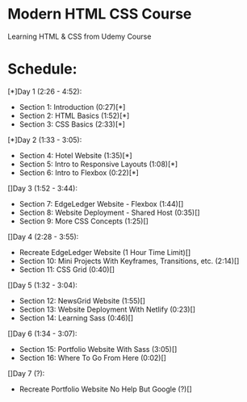 # Modern HTML CSS Course
Learning HTML & CSS from Udemy Course

# Schedule:
[*]Day 1 (2:26 - 4:52):
- Section 1: Introduction (0:27)[*]
- Section 2: HTML Basics  (1:52)[*]
- Section 3: CSS Basics   (2:33)[*]

[*]Day 2 (1:33 - 3:05):
- Section 4: Hotel Website               (1:35)[*]
- Section 5: Intro to Responsive Layouts (1:08)[*]
- Section 6: Intro to Flexbox            (0:22)[*]

[]Day 3 (1:52 - 3:44):
- Section 7: EdgeLedger Website - Flexbox     (1:44)[]
- Section 8: Website Deployment - Shared Host (0:35)[]
- Section 9: More CSS Concepts                (1:25)[]

[]Day 4 (2:28 - 3:55):
- Recreate EdgeLedger Website (1 Hour Time Limit)[]
- Section 10: Mini Projects With Keyframes, Transitions, etc. (2:14)[]
- Section 11: CSS Grid                                        (0:40)[]

[]Day 5 (1:32 - 3:04):
- Section 12: NewsGrid Website                (1:55)[]
- Section 13: Website Deployment With Netlify (0:23)[]
- Section 14: Learning Sass                   (0:46)[]

[]Day 6 (1:34 - 3:07):
- Section 15: Portfolio Website With Sass (3:05)[]
- Section 16: Where To Go From Here       (0:02)[]

[]Day 7 (?):
- Recreate Portfolio Website No Help But Google (?)[]